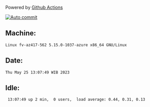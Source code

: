 Powered by [Github Actions](https://github.com/features/actions)

[![Auto commit](https://github.com/hiage/workstation/workflows/Auto%20commit/badge.svg)](https://github.com/hiage/workstation/actions?query=workflow%3A%22Auto+commit%22)

## Machine:
```
Linux fv-az417-562 5.15.0-1037-azure x86_64 GNU/Linux
```
## Date:
```
Thu May 25 13:07:49 WIB 2023
```
## Idle:
```
 13:07:49 up 2 min,  0 users,  load average: 0.44, 0.31, 0.13
```
